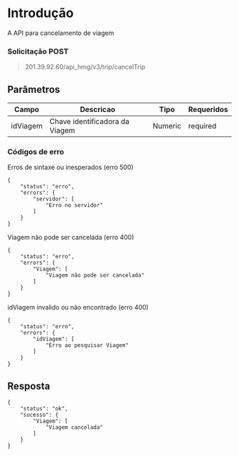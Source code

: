 
# Introdução
A API para cancelamento de viagem


### Solicitação POST
> 201.39.92.60/api_hmg/v3/trip/cancelTrip



## Parâmetros
|Campo                    |Descricao| Tipo|  Requeridos            
|----------------|----------------|----------------|--------------|
|idViagem|Chave identificadora da Viagem|Numeric|required




### Códigos de erro 

Erros de sintaxe ou inesperados (erro 500)
```JS
{
    "status": "erro",
    "errors": {
        "servidor": [
            "Erro no servidor"
        ]
    }
}
```

Viagem não pode ser cancelada (erro 400)
```JS
{
    "status": "erro",
    "errors": {
        "Viagem": [
            "Viagem não pode ser cancelada"
        ]
    }
}
```
idViagem invalido ou  não encontrado (erro 400)
```JS
{
    "status": "erro",
    "errors": {
        "idViagem": [
            "Erro ao pesquisar Viagem"
        ]
    }
}
```


## Resposta

```JS
{
    "status": "ok",
    "sucesso": {
        "Viagem": [
            "Viagem cancelada"
        ]
    }
}
```
